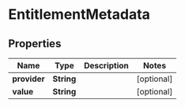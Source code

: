 

# EntitlementMetadata


## Properties

| Name | Type | Description | Notes |
|------------ | ------------- | ------------- | -------------|
|**provider** | **String** |  |  [optional] |
|**value** | **String** |  |  [optional] |



